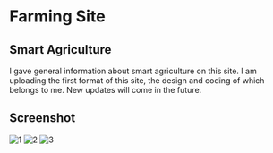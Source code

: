 # Farming Site
## Smart Agriculture
I gave general information about smart agriculture on this site. I am uploading the first format of this site, the design and coding of which belongs to me. New updates will come in the future.
## Screenshot
![1](https://github.com/user-attachments/assets/967f5588-29d4-4cdd-80d1-646f16af25eb)
![2](https://github.com/user-attachments/assets/fe8b37d0-6de9-4341-a37d-424cf25efa04)
![3](https://github.com/user-attachments/assets/323f64d3-3a5c-4897-a00d-b8f7d2cacaea)
